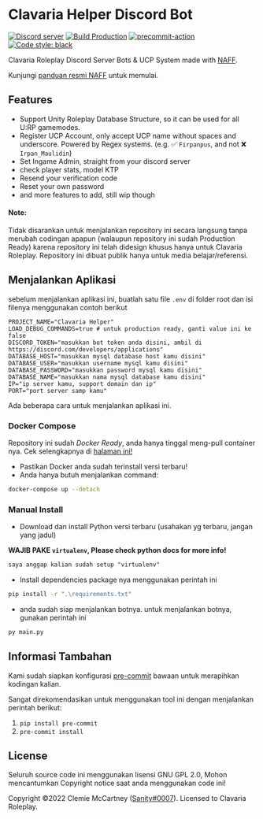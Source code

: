 # Clavaria Helper Discord Bot

[![Discord server](https://img.shields.io/discord/984083803796561960?label=Join%20our%20Discord%20Server%21)](https://discord.gg/d4RCAhwAMr) [![Build Production](https://github.com/Clavaria-Roleplay/bot/actions/workflows/build.yml/badge.svg)](https://github.com/Clavaria-Roleplay/bot/actions/workflows/build.yml) [![precommit-action](https://github.com/Clavaria-Roleplay/bot/actions/workflows/pre-commit.yml/badge.svg)](https://github.com/Clavaria-Roleplay/bot/actions/workflows/pre-commit.yml) [![Code style: black](https://img.shields.io/badge/code%20style-black-000000.svg)](https://github.com/psf/black)

Clavaria Roleplay Discord Server Bots & UCP System made with [NAFF](https://github.com/NAFTeam/NAFF).

Kunjungi [panduan resmi NAFF](https://naff.info/Guides/01%20Getting%20Started.html) untuk memulai.

## Features

- Support Unity Roleplay Database Structure, so it can be used for all U:RP gamemodes.
- Register UCP Account, only accept UCP name without spaces and underscore. Powered by Regex systems. (e.g. ✅ `Firpanpus`, and not ❌ `Irpan_Maulidin`)
- Set Ingame Admin, straight from your discord server
- check player stats, model KTP
- Resend your verification code
- Reset your own password
- and more features to add, still wip though

#### Note:

Tidak disarankan untuk menjalankan repository ini secara langsung tanpa merubah codingan apapun (walaupun repository ini sudah Production Ready) karena repository ini telah didesign khusus hanya untuk Clavaria Roleplay. Repository ini dibuat publik hanya untuk media belajar/referensi.

## Menjalankan Aplikasi

sebelum menjalankan aplikasi ini, buatlah satu file `.env` di folder root dan isi filenya menggunakan contoh berikut

```env
PROJECT_NAME="Clavaria Helper"
LOAD_DEBUG_COMMANDS=true # untuk production ready, ganti value ini ke false
DISCORD_TOKEN="masukkan bot token anda disini, ambil di https://discord.com/developers/applications"
DATABASE_HOST="masukkan mysql database host kamu disini"
DATABASE_USER="masukkan username mysql kamu disini"
DATABASE_PASSWORD="masukkan password mysql kamu disini"
DATABASE_NAME="masukkan nama mysql database kamu disini"
IP="ip server kamu, support domain dan ip"
PORT="port server samp kamu"
```

Ada beberapa cara untuk menjalankan aplikasi ini.

### Docker Compose

Repository ini sudah _Docker Ready_, anda hanya tinggal meng-pull container nya. Cek selengkapnya di [halaman ini!](https://github.com/Clavaria-Roleplay/bot/pkgs/container/bot-clavaria)

- Pastikan Docker anda sudah terinstall versi terbaru!
- Anda hanya butuh menjalankan command:

```bash
docker-compose up --detach
```

### Manual Install

- Download dan install Python versi terbaru (usahakan yg terbaru, jangan yang jadul)

**WAJIB PAKE `virtualenv`, Please check python docs for more info!**

```md
saya anggap kalian sudah setup "virtualenv"
```

- Install dependencies package nya menggunakan perintah ini

```bash
pip install -r ".\requirements.txt"
```

- anda sudah siap menjalankan botnya. untuk menjalankan botnya, gunakan perintah ini

```bash
py main.py
```

## Informasi Tambahan

Kami sudah siapkan konfigurasi [pre-commit](https://pre-commit.com) bawaan untuk merapihkan kodingan kalian.

Sangat direkomendasikan untuk menggunakan tool ini dengan menjalankan perintah berikut:

1. `pip install pre-commit`
2. `pre-commit install`

## License

Seluruh source code ini menggunakan lisensi GNU GPL 2.0, Mohon mencantumkan Copyright notice saat anda menggunakan code ini!

Copyright ©️2022 Clemie McCartney ([Sanity#0007](https://discord.com/users/351150966948757504)). Licensed to Clavaria Roleplay.
